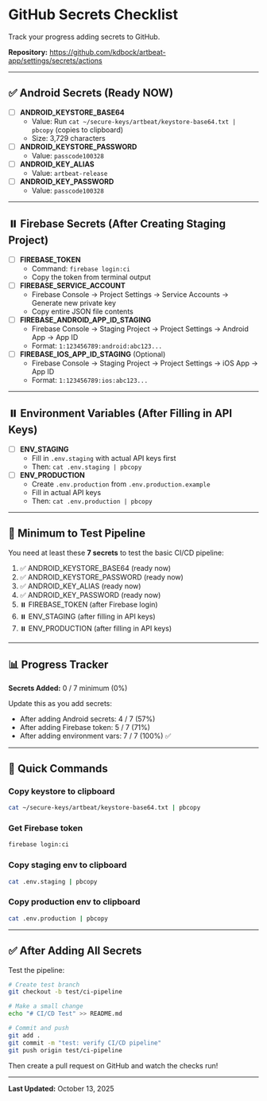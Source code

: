 # GitHub Secrets Checklist

Track your progress adding secrets to GitHub.

**Repository:** https://github.com/kdbock/artbeat-app/settings/secrets/actions

---

## ✅ Android Secrets (Ready NOW)

- [ ] **ANDROID_KEYSTORE_BASE64**
  - Value: Run `cat ~/secure-keys/artbeat/keystore-base64.txt | pbcopy` (copies to clipboard)
  - Size: 3,729 characters
- [ ] **ANDROID_KEYSTORE_PASSWORD**
  - Value: `passcode100328`
- [ ] **ANDROID_KEY_ALIAS**
  - Value: `artbeat-release`
- [ ] **ANDROID_KEY_PASSWORD**
  - Value: `passcode100328`

---

## ⏸️ Firebase Secrets (After Creating Staging Project)

- [ ] **FIREBASE_TOKEN**
  - Command: `firebase login:ci`
  - Copy the token from terminal output
- [ ] **FIREBASE_SERVICE_ACCOUNT**
  - Firebase Console → Project Settings → Service Accounts → Generate new private key
  - Copy entire JSON file contents
- [ ] **FIREBASE_ANDROID_APP_ID_STAGING**
  - Firebase Console → Staging Project → Project Settings → Android App → App ID
  - Format: `1:123456789:android:abc123...`
- [ ] **FIREBASE_IOS_APP_ID_STAGING** (Optional)
  - Firebase Console → Staging Project → Project Settings → iOS App → App ID
  - Format: `1:123456789:ios:abc123...`

---

## ⏸️ Environment Variables (After Filling in API Keys)

- [ ] **ENV_STAGING**
  - Fill in `.env.staging` with actual API keys first
  - Then: `cat .env.staging | pbcopy`
- [ ] **ENV_PRODUCTION**
  - Create `.env.production` from `.env.production.example`
  - Fill in actual API keys
  - Then: `cat .env.production | pbcopy`

---

## 🎯 Minimum to Test Pipeline

You need at least these **7 secrets** to test the basic CI/CD pipeline:

1. ✅ ANDROID_KEYSTORE_BASE64 (ready now)
2. ✅ ANDROID_KEYSTORE_PASSWORD (ready now)
3. ✅ ANDROID_KEY_ALIAS (ready now)
4. ✅ ANDROID_KEY_PASSWORD (ready now)
5. ⏸️ FIREBASE_TOKEN (after Firebase login)
6. ⏸️ ENV_STAGING (after filling in API keys)
7. ⏸️ ENV_PRODUCTION (after filling in API keys)

---

## 📊 Progress Tracker

**Secrets Added:** 0 / 7 minimum (0%)

Update this as you add secrets:

- After adding Android secrets: 4 / 7 (57%)
- After adding Firebase token: 5 / 7 (71%)
- After adding environment vars: 7 / 7 (100%) ✅

---

## 🚀 Quick Commands

### Copy keystore to clipboard

```bash
cat ~/secure-keys/artbeat/keystore-base64.txt | pbcopy
```

### Get Firebase token

```bash
firebase login:ci
```

### Copy staging env to clipboard

```bash
cat .env.staging | pbcopy
```

### Copy production env to clipboard

```bash
cat .env.production | pbcopy
```

---

## ✅ After Adding All Secrets

Test the pipeline:

```bash
# Create test branch
git checkout -b test/ci-pipeline

# Make a small change
echo "# CI/CD Test" >> README.md

# Commit and push
git add .
git commit -m "test: verify CI/CD pipeline"
git push origin test/ci-pipeline
```

Then create a pull request on GitHub and watch the checks run!

---

**Last Updated:** October 13, 2025
